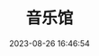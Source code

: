 ---
title: 音乐馆
date: 2023-08-26 16:46:54
type: music
aplayer: true
top_img: false
comments: false
aside: false
---